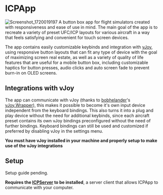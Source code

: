 # ICPApp

![Screenshot_1720019197](https://github.com/shanjii/ICPApp/assets/48361829/a1f5ce82-48e6-4978-a912-f7f31bd8716c)
A button box app for flight simulators created with responsiveness and ease of use in mind.
The main goal of the app is to recreate a variety of preset UFC/ICP layouts for various aircraft in a way that feels satisfying and convenient for touch screen devices.

The app contains easily customizable keybinds and integration with [vJoy](https://github.com/shauleiz/vJoy), using responsive button layouts that can fit any type of device with the goal of maximizing screen real estate, as well as a variety of quality of life features that are useful for a mobile button box, including customizable haptics for button presses, audio clicks and auto screen fade to prevent burn-in on OLED screens.

## Integrations with vJoy

The app can communicate with vJoy (thanks to [bobhelander](https://github.com/bobhelander)'s [vJoy.Wrapper](https://github.com/bobhelander/vJoy.Wrapper)), this makes it possible to become it's own input device independent from the keyboard bindings. This also turns it into a plug and play device without the need for additional keybinds, since each aircraft preset contains its own vJoy bindings preconfigured without the need of further bindings.
Keyboard bindings can still be used and customized if preferred by disabling vJoy in the settings menu.

**You must have vJoy installed in your machine and properly setup to make use of the vJoy integrations**

## Setup

Setup guide pending.

**Requires the [ICPServer](https://github.com/shanjii/ICPServer) to be installed**, a server client that allows ICPApp to communicate with your computer.



